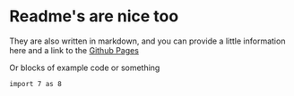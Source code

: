 # Readme's are nice too

They are also written in markdown, and  you can provide a little information here and a link to the [Github Pages](https://sahahn.github.io/datalab_tutorial/)

Or blocks of example code or something
```
import 7 as 8
```
